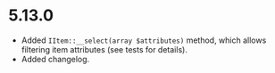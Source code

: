 # 5.13.0

- Added `IItem::__select(array $attributes)` method, which allows filtering item attributes (see tests for details).
- Added changelog.